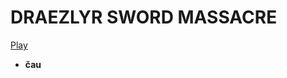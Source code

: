 # DRAEZLYR SWORD MASSACRE
[Play](https://deesdav.github.io/draezlyr/)
<br>
<b><ul><li>čau</li></ul></b>


